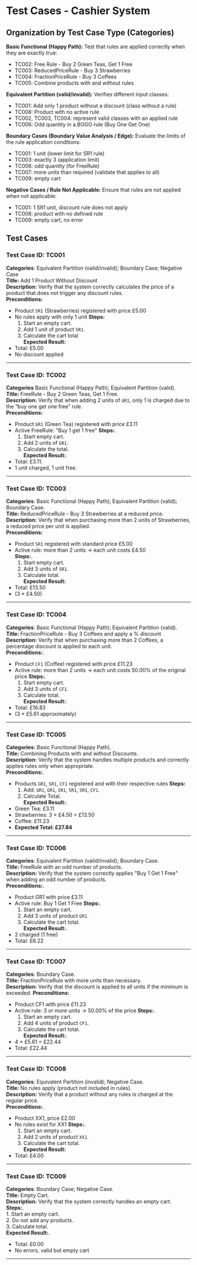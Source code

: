 # Test Cases - Cashier System

## Organization by Test Case Type (Categories)

**Basic Functional (Happy Path):**
Test that rules are applied correctly when they are exactly true:
- TC002: Free Rule - Buy 2 Green Teas, Get 1 Free
- TC003: ReducedPriceRule - Buy 3 Strawberries
- TC004: FractionPriceRule - Buy 3 Coffees
- TC005: Combine products with and without rules

**Equivalent Partition (valid/invalid):**
Verifies different input classes:
- TC001: Add only 1 product without a discount (class without a rule)
- TC008: Product with no active rule
- TC002, TC003, TC004: represent valid classes with an applied rule
- TC006: Odd quantity in a BOGO rule (Buy One Get One)

**Boundary Cases (Boundary Value Analysis / Edge):**
Evaluate the limits of the rule application conditions:
- TC001: 1 unit (lower limit for SR1 rule)
- TC003: exactly 3 (application limit)
- TC006: odd quantity (for FreeRule)
- TC007: more units than required (validate that applies to all)
- TC009: empty cart

**Negative Cases / Rule Not Applicable:**
Ensure that rules are not applied when not applicable:
- TC001: 1 SR1 unit, discount rule does not apply
- TC008: product with no defined rule
- TC009: empty cart, no error

## Test Cases

### Test Case ID: TC001  
**Categories**: Equivalent Partition (valid/invalid); Boundary Case; Negative Case  
**Title:** Add 1 Product Without Discount  
**Description:** Verify that the system correctly calculates the price of a product that does not trigger any discount rules.  
**Preconditions:**
- Product `SR1` (Strawberries) registered with price £5.00
- No rules apply with only 1 unit
**Steps:**  
    1. Start an empty cart.  
    2. Add 1 unit of product `SR1`.  
    3. Calculate the cart total  
**Expected Result:**
- Total: £5.00
- No discount applied

---

### Test Case ID: TC002  
**Categories** Basic Functional (Happy Path); Equivalent Partition (valid).  
**Title:** FreeRule - Buy 2 Green Teas, Get 1 Free.  
**Description:** Verify that when adding 2 units of `GR1`, only 1 is charged due to the “buy one get one free” rule.  
**Preconditions:**
- Product `GR1` (Green Tea) registered with price £3.11
- Active FreeRule: "Buy 1 get 1 free"
**Steps:**.  
    1. Start empty cart.  
    2. Add 2 units of `GR1`.  
    3. Calculate the total.   
**Expected Result:**. 
- Total: £3.11. 
- 1 unit charged, 1 unit free. 

---

### Test Case ID: TC003  
**Categories**: Basic Functional (Happy Path); Equivalent Partition (valid); Boundary Case.  
**Title:** ReducedPriceRule - Buy 3 Strawberries at a reduced price.  
**Description:** Verify that when purchasing more than 2 units of Strawberries, a reduced price per unit is applied.   
**Preconditions:**
- Product `SR1` registered with standard price £5.00
- Active rule: more than 2 units → each unit costs £4.50   
**Steps:**.  
    1. Start empty cart.  
    2. Add 3 units of `SR1`.  
    3. Calculate total.   
**Expected Result:**
- Total: £13.50
- (3 × £4.50)

---

###  Test Case ID: TC004  
**Categories**: Basic Functional (Happy Path); Equivalent Partition (valid).  
**Title:** FractionPriceRule - Buy 3 Coffees and apply a % discount  
**Description:** Verify that when purchasing more than 2 Coffees, a percentage discount is applied to each unit.  
**Preconditions:**. 
- Product `CF1` (Coffee) registered with price £11.23
- Active rule: more than 2 units → each unit costs 50.00% of the original price
**Steps:**. 
    1. Start empty cart. 
    2. Add 3 units of `CF1`. 
    3. Calculate total.  
**Expected Result:**. 
- Total: £16.83
- (3 × £5.61 approximately)

---

### Test Case ID: TC005
**Categories:** Basic Functional (Happy Path).  
**Title:** Combining Products with and without Discounts.  
**Description:** Verify that the system handles multiple products and correctly applies rules only when appropriate.  
**Preconditions:**. 
- Products `GR1`, `SR1`, `CF1` registered and with their respective rules
**Steps:**  
    1. Add: `GR1`, `GR1`, `SR1`, `SR1`, `SR1`, `CF1`. 
    2. Calculate Total.  
**Expected Result:**. 
- Green Tea: £3.11
- Strawberries: 3 × £4.50 = £13.50
- Coffee: £11.23
- **Expected Total: £27.84**

---

### Test Case ID: TC006 
**Categories**: Equivalent Partition (valid/invalid); Boundary Case.  
**Title:** FreeRule with an odd number of products.  
**Description:** Verify that the system correctly applies "Buy 1 Get 1 Free" when adding an odd number of products.  
**Preconditions:**. 
- Product GR1 with price £3.11
- Active rule: Buy 1 Get 1 Free
**Steps:**.  
    1. Start an empty cart.  
    2. Add 3 units of product `GR1`.  
    3. Calculate the cart total.  
**Expected Result:**. 
- 2 charged (1 free)
- Total: £6.22

---

### Test Case ID: TC007
**Categories**: Boundary Case.  
**Title:** FractionPriceRule with more units than necessary.  
**Description:** Verify that the discount is applied to all units if the minimum is exceeded.
**Preconditions:**   
- Product CF1 with price £11.23
- Active rule: 3 or more units → 50.00% of the price
**Steps:**.  
    1. Start an empty cart.  
    2. Add 4 units of product `CF1`.  
    3. Calculate the cart total.  
**Expected Result:**. 
- 4 × £5.61 = £22.44
- Total: £22.44

---

### Test Case ID: TC008
**Categories**: Equivalent Partition (invalid); Negative Case.  
**Title:** No rules apply (product not included in rules).  
**Description:** Verify that a product without any rules is charged at the regular price.   
**Preconditions:**. 
- Product XX1, price £2.00
- No rules exist for XX1
**Steps:**.  
    1. Start an empty cart.  
    2. Add 2 units of product `XX1`.  
    3. Calculate the cart total.  
**Expected Result:**
- Total: £4.00

---

### Test Case ID: TC009
**Categories**: Boundary Case; Negative Case.  
**Title:** Empty Cart.  
**Description:** Verify that the system correctly handles an empty cart.   
**Steps:**.  
    1. Start an empty cart.  
    2. Do not add any products.  
    3. Calculate total.   
**Expected Result:**. 
- Total: £0.00
- No errors, valid but empty cart

---